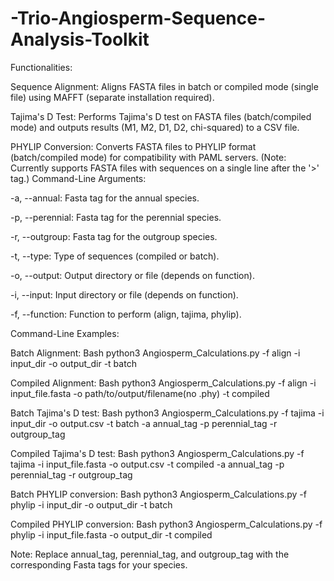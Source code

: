 # -Trio-Angiosperm-Sequence-Analysis-Toolkit
Functionalities:

Sequence Alignment: Aligns FASTA files in batch or compiled mode (single file) using MAFFT (separate installation required).

Tajima's D Test: Performs Tajima's D test on FASTA files (batch/compiled mode) and outputs results (M1, M2, D1, D2, chi-squared) to a CSV file.

PHYLIP Conversion: Converts FASTA files to PHYLIP format (batch/compiled mode) for compatibility with PAML servers. (Note: Currently supports FASTA files with sequences on a single line after the '>' tag.)
Command-Line Arguments:

-a, --annual: Fasta tag for the annual species.

-p, --perennial: Fasta tag for the perennial species.

-r, --outgroup: Fasta tag for the outgroup species.

-t, --type: Type of sequences (compiled or batch).

-o, --output: Output directory or file (depends on function).

-i, --input: Input directory or file (depends on function).

-f, --function: Function to perform (align, tajima, phylip).

Command-Line Examples:

Batch Alignment:
Bash
python3 Angiosperm_Calculations.py -f align -i input_dir -o output_dir -t batch


Compiled Alignment:
Bash
python3 Angiosperm_Calculations.py -f align -i input_file.fasta -o path/to/output/filename(no .phy) -t compiled

Batch Tajima's D test:
Bash
python3 Angiosperm_Calculations.py -f tajima -i input_dir -o output.csv -t batch -a annual_tag -p perennial_tag -r outgroup_tag

Compiled Tajima's D test:
Bash
python3 Angiosperm_Calculations.py -f tajima -i input_file.fasta -o output.csv -t compiled -a annual_tag -p perennial_tag -r outgroup_tag

Batch PHYLIP conversion:
Bash
python3 Angiosperm_Calculations.py -f phylip -i input_dir -o output_dir -t batch

Compiled PHYLIP conversion:
Bash
python3 Angiosperm_Calculations.py -f phylip -i input_file.fasta -o output_dir -t compiled


Note: Replace annual_tag, perennial_tag, and outgroup_tag with the corresponding Fasta tags for your species.
